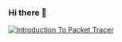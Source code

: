 ### Hi there 👋

<!--START_SECTION:badges-->
[![Introduction To Packet Tracer](https://images.credly.com/size/110x110/images/09b6d58c-763a-4b40-aea1-787d8f46bbcd/Intro2PT.png)](https://www.credly.com/badges/46fe3d03-b641-450d-a3b9-7459807ba131 "Introduction To Packet Tracer")
<!--END_SECTION:badges-->
